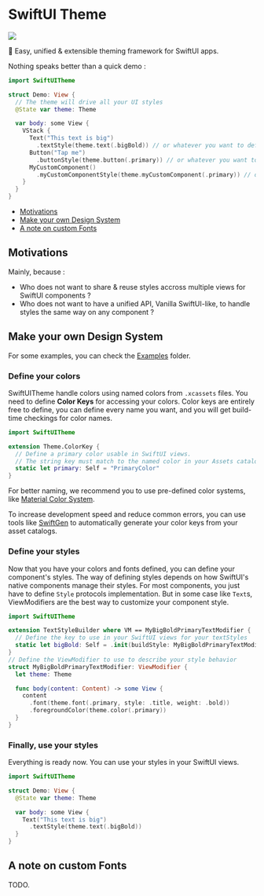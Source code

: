 # SwiftUI Theme

<img src="https://img.shields.io/badge/version-0.1.0-blue"/>

🎨 Easy, unified & extensible theming framework for SwiftUI apps.

Nothing speaks better than a quick demo :

```swift
import SwiftUITheme

struct Demo: View {
  // The theme will drive all your UI styles
  @State var theme: Theme

  var body: some View {
    VStack {
      Text("This text is big")
        .textStyle(theme.text(.bigBold)) // or whatever you want to define
      Button("Tap me")
        .buttonStyle(theme.button(.primary)) // or whatever you want to define
      MyCustomComponent()
        .myCustomComponentStyle(theme.myCustomComponent(.primary)) // or whatever, you got it
    }
  }
}
```

* [Motivations](README.md#Motivations)
* [Make your own Design System](README.md#Make-Your-Own-Design-System)
* [A note on custom Fonts](README.md#A-Note-On-Custom-Fonts)

## Motivations

Mainly, because :
* Who does not want to share & reuse styles accross multiple views for SwiftUI components ?
* Who does not want to have a unified API, Vanilla SwiftUI-like, to handle styles the same way on any component ?

## Make your own Design System

For some examples, you can check the [Examples](Examples) folder.

### Define your colors

SwiftUITheme handle colors using named colors from `.xcassets` files. You need to define **Color Keys** for accessing your colors. Color keys are entirely free to define, you can define every name you want, and you will get build-time checkings for color names.

```swift
import SwiftUITheme

extension Theme.ColorKey {
  // Define a primary color usable in SwiftUI views.
  // The string key must match to the named color in your Assets catalog.
  static let primary: Self = "PrimaryColor"
}
```

For better naming, we recommend you to use pre-defined color systems, like [Material Color System](https://material.io/design/color/the-color-system.html).

To increase development speed and reduce common errors, you can use tools like [SwiftGen](https://github.com/SwiftGen/SwiftGen) to automatically generate your color keys from your asset catalogs.

### Define your styles

Now that you have your colors and fonts defined, you can define your component's styles. The way of defining styles depends on how SwiftUI's native components manage their styles. For most components, you just have to define `Style` protocols implementation. But in some case like `Text`s, ViewModifiers are the best way to customize your component style.

```swift
import SwiftUITheme

extension TextStyleBuilder where VM == MyBigBoldPrimaryTextModifier {
  // Define the key to use in your SwiftUI views for your textStyles
  static let bigBold: Self = .init(buildStyle: MyBigBoldPrimaryTextModifier.init(theme:))
}
// Define the ViewModifier to use to describe your style behavior
struct MyBigBoldPrimaryTextModifier: ViewModifier {
  let theme: Theme

  func body(content: Content) -> some View {
    content
      .font(theme.font(.primary, style: .title, weight: .bold))
      .foregroundColor(theme.color(.primary))
  }
}
```

### Finally, use your styles

Everything is ready now. You can use your styles in your SwiftUI views.

```swift
import SwiftUITheme

struct Demo: View {
  @State var theme: Theme

  var body: some View {
    Text("This text is big")
      .textStyle(theme.text(.bigBold))
  }
}
```

## A note on custom Fonts

TODO.
